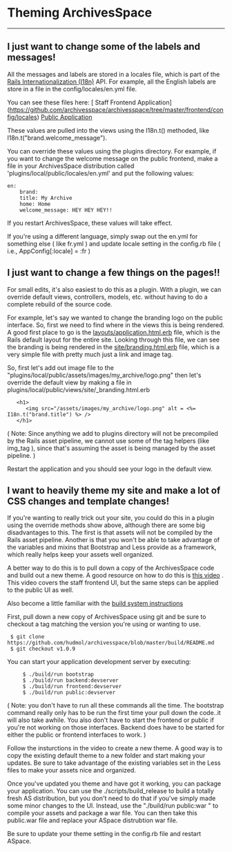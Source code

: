# Theming ArchivesSpace
---------------------


## I just want to change some of the labels and messages!

All the messages and labels are stored in a locales file, which is part of the [Rails Internationalization (I18n)](http://guides.rubyonrails.org/i18n.html) API. For example, all the English labels are store in a file in the config/locales/en.yml file. 
 
You can see these files here: 
[ Staff Frontend Application] (https://github.com/archivesspace/archivesspace/tree/master/frontend/config/locales)
[Public Application](https://github.com/archivesspace/archivesspace/tree/master/public/config/locales)

These values are pulled into the views using the I18n.t() methoded, like  I18n.t("brand.welcome_message"). 

You can override these values using the plugins directory. For example, if you want to change the welcome message on the public frontend, make a file in your ArchivesSpace distribution called 'plugins/local/public/locales/en.yml' and put the following values: 

	en:
		brand:
		title: My Archive 
		home: Home
 		welcome_message: HEY HEY HEY!! 

If you restart ArchivesSpace, these values will take effect.

If you're using a different language, simply swap out the en.yml for something else ( like fr.yml ) and update locale setting in the config.rb file ( i.e.,  AppConfig[:locale] = :fr ) 



## I just want to change a few things on the pages!!

For small edits, it's also  easiest to do this as a plugin. With a plugin, we can override default views, controllers, models, etc. without having to do a complete rebuild of the source code. 
 
For example, let's say we wanted to change the branding logo on the public interface. So, first we need to find where in the views this is being rendered. A good first place to go is the [layouts/application.html.erb](https://github.com/archivesspace/archivesspace/blob/master/public/app/views/layouts/application.html.erb) file, which is the Rails default layout for the entire site. Looking through this file, we can see the branding is being rendered in the [site/branding.html.erb](https://github.com/archivesspace/archivesspace/blob/master/public/app/views/site/_branding.html.erb) file, which is a very simple file with pretty much just a link and image tag. 

So, first let's add out image file to the "plugins/local/public/assets/images/my_archive/logo.png" then let's override the default view by making a file in  plugins/local/public/views/site/_branding.html.erb

	   <h1>                                                                            
	      <img src="/assets/images/my_archive/logo.png" alt = <%= I18n.t("brand.title") %> />                                                            
	   </h1>                                                                           
		         

( Note: Since anything we add to plugins directory will not be precompiled by the Rails asset pipeline, we cannot use some of the tag helpers (like img_tag ), since that's assuming the asset is being managed by the asset pipeline.  )

Restart the application and you should see your logo in the default view.

## I want to heavily theme my site and make a lot of CSS changes and template changes!

If you're wanting to really trick out your site, you could do this in a plugin using the override methods show above, although there are some big disadvantages to this. The first is that assets will not be compiled by the Rails asset pipeline. Another is that you won't be able to take advantage of the variables and mixins that Bootstrap and Less provide as a framework, which really helps keep your assets well organized. 

A better way to do this is to pull down a copy of the ArchivesSpace code and build out a new theme. A good resource on how to do this is [this video](https://www.youtube.com/watch?v=Uny736mZVnk) .
This video covers the staff frontend UI, but the same steps can be applied to the public UI as well. 

Also become a little familiar with the [build system instructions ](https://github.com/hudmol/archivesspace/blob/master/build/README.md)


First, pull down a new copy of ArchivesSpace using git and be sure to checkout a tag matching the version you're using or wanting to use.

     $ git clone https://github.com/hudmol/archivesspace/blob/master/build/README.md
     $ git checkout v1.0.9

You can start your application development server by executing:

	     $ ./build/run bootstrap
	     $ ./build/run backend:devserver
	     $ ./build/run frontend:devserver
	     $ ./build/run public:devserver

( Note: you don't have to run all these commands all the time. The bootstrap command really only has to be run the first time your pull down the code..it will also take awhile.  You also don't have to start the frontend or public if you're not working on those interfaces. Backend does have to be started for either the public or frontend interfaces to work. ) 


Follow the insturctions in the video to create a new theme. A good way is to copy the existing default theme to a new folder and start making your updates. Be sure to take advantage of the existing variables set in the Less files to make your assets nice and organized. 

Once you've updated you theme and have got it working, you can package your application. You can use the ./scripts/build_release to build a totally fresh AS distribution, but you don't need to do that if you've simply made some minor changes to the UI. Instead, use the "./build/run public:war " to compile your assets and package a war file. You can then take this public.war file and replace your ASpace distrubtion war file. 

Be sure to update your theme setting in the config.rb file and restart ASpace. 


